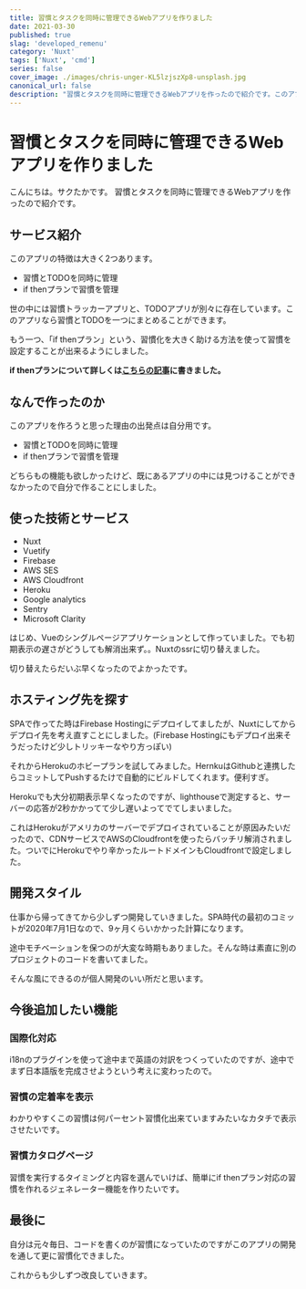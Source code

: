 ```yaml
---
title: 習慣とタスクを同時に管理できるWebアプリを作りました
date: 2021-03-30
published: true
slag: 'developed_remenu'
category: 'Nuxt'
tags: ['Nuxt', 'cmd']
series: false
cover_image: ./images/chris-unger-KL5lzjszXp8-unsplash.jpg
canonical_url: false
description: "習慣とタスクを同時に管理できるWebアプリを作ったので紹介です。このアプリの特徴は大きく2つあります。* 習慣とTODOを同時に管理 * if thenプランで習慣を管理"
---
```

# 習慣とタスクを同時に管理できるWebアプリを作りました

こんにちは。サクたかです。
習慣とタスクを同時に管理できるWebアプリを作ったので紹介です。

## サービス紹介
このアプリの特徴は大きく2つあります。

* 習慣とTODOを同時に管理
* if thenプランで習慣を管理

世の中には習慣トラッカーアプリと、TODOアプリが別々に存在しています。このアプリなら習慣とTODOを一つにまとめることができます。

もう一つ、「if thenプラン」という、習慣化を大きく助ける方法を使って習慣を設定することが出来るようにしました。

__if thenプランについて詳しくは[こちらの記事](https://memo.portability.info/post/psychology/if-them-plans/)に書きました。__

## なんで作ったのか
このアプリを作ろうと思った理由の出発点は自分用です。

* 習慣とTODOを同時に管理
* if thenプランで習慣を管理

どちらもの機能も欲しかったけど、既にあるアプリの中には見つけることができなかったので自分で作ることにしました。

## 使った技術とサービス
* Nuxt
* Vuetify 
* Firebase
* AWS SES
* AWS Cloudfront
* Heroku
* Google analytics
* Sentry
* Microsoft Clarity

はじめ、Vueのシングルページアプリケーションとして作っていました。でも初期表示の遅さがどうしても解消出来ず。。Nuxtのssrに切り替えました。

切り替えたらだいぶ早くなったのでよかったです。

## ホスティング先を探す
SPAで作ってた時はFirebase Hostingにデプロイしてましたが、Nuxtにしてからデプロイ先を考え直すことにしました。(Firebase Hostingにもデプロイ出来そうだったけど少しトリッキーなやり方っぽい)

それからHerokuのホビープランを試してみました。HernkuはGithubと連携したらコミットしてPushするたけで自動的にビルドしてくれます。便利すぎ。

Herokuでも大分初期表示早くなったのですが、lighthouseで測定すると、サーバーの応答が2秒かかってて少し遅いよってでてしまいました。

これはHerokuがアメリカのサーバーでデプロイされていることが原因みたいだったので、CDNサービスでAWSのCloudfrontを使ったらバッチリ解消されました。ついでにHerokuでやり辛かったルートドメインもCloudfrontで設定しました。

## 開発スタイル
仕事から帰ってきてから少しずつ開発していきました。SPA時代の最初のコミットが2020年7月1日なので、9ヶ月くらいかかった計算になります。

途中モチベーションを保つのが大変な時期もありました。そんな時は素直に別のプロジェクトのコードを書いてました。

そんな風にできるのが個人開発のいい所だと思います。

## 今後追加したい機能
### 国際化対応
i18nのプラグインを使って途中まで英語の対訳をつくっていたのですが、途中でまず日本語版を完成させようという考えに変わったので。

### 習慣の定着率を表示
わかりやすくこの習慣は何パーセント習慣化出来ていますみたいなカタチで表示させたいです。

### 習慣カタログページ
習慣を実行するタイミングと内容を選んでいけば、簡単にif thenプラン対応の習慣を作れるジェネレーター機能を作りたいです。

## 最後に
自分は元々毎日、コードを書くのが習慣になっていたのですがこのアプリの開発を通して更に習慣化できました。

これからも少しずつ改良していきます。

